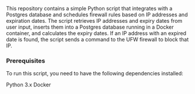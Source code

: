 


This repository contains a simple Python script that integrates with a Postgres database and schedules firewall rules based on IP addresses and expiration dates. The script retrieves IP addresses and expiry dates from user input, inserts them into a Postgres database running in a Docker container, and calculates the expiry dates. If an IP address with an expired date is found, the script sends a command to the UFW firewall to block that IP.


### Prerequisites
To run this script, you need to have the following dependencies installed:

Python 3.x
Docker

